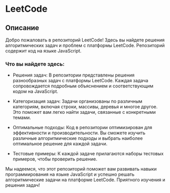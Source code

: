 # LeetCode

## Описание

Добро пожаловать в репозиторий LeetCode! Здесь вы найдете решения алгоритмических задач и проблем с платформы LeetCode. Репозиторий содержит код на языке JavaScript.

### Что вы найдете здесь:

- Решения задач: В репозитории представлены решения разнообразных задач с платформы LeetCode. Каждая задача сопровождается подробным объяснением и соответствующим кодом на JavaScript.

- Категоризация задач: Задачи организованы по различным категориям, включая строки, массивы, деревья и многое другое. Это поможет вам легко найти задачи, связанные с конкретными темами.

- Оптимальные подходы: Код в репозитории оптимизирован для эффективности и производительности. Вы сможете изучить различные алгоритмические подходы и выбрать наиболее оптимальное решение для каждой задачи.

- Тестовые примеры: К каждой задаче прилагаются наборы тестовых примеров, чтобы проверить решение.

Мы надеемся, что этот репозиторий поможет вам развивать навыки программирования на языке JavaScript и успешно решать алгоритмические задачи на платформе LeetCode. Приятного изучения и решения задач!
